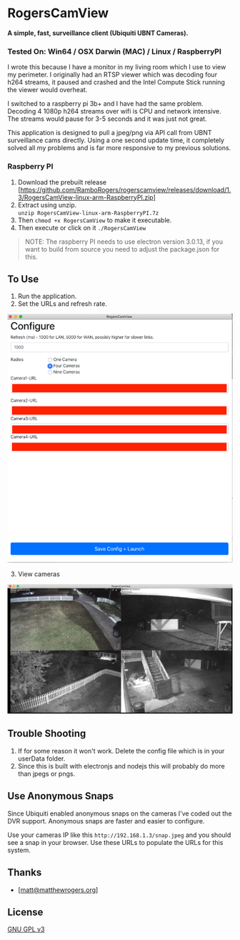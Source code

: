 # RogersCamView

**A simple, fast, surveillance client (Ubiquiti UBNT Cameras).**

### Tested On: Win64 / OSX Darwin (MAC) / Linux / RaspberryPI

I wrote this because I have a monitor in my living room which I use to view my perimeter. I originally had an RTSP viewer which was decoding four h264 streams, it paused and crashed and the Intel Compute Stick running the viewer would overheat.

I switched to a raspberry pi 3b+ and I have had the same problem.  Decoding 4 1080p h264 streams over wifi is CPU and network intensive.  The streams would pause for 3-5 seconds and it was just not great.

This application is designed to pull a jpeg/png via API call from UBNT surveillance cams directly. Using a one second update time, it completely solved all my problems and is far more responsive to my previous solutions.


### Raspberry PI 
1. Download the prebuilt release [https://github.com/RamboRogers/rogerscamview/releases/download/1.3/RogersCamView-linux-arm-RaspberryPI.zip]
2. Extract using unzip.  
  `unzip RogersCamView-linux-arm-RaspberryPI.7z`
3. Then `chmod +x RogersCamView` to make it executable.
4. Then execute or click on it `./RogersCamView`
>NOTE: The raspberry PI needs to use electron version 3.0.13, if you want to build from source you need to adjust the package.json for this.

## To Use

1. Run the application.
2. Set the URLs and refresh rate.

![config](https://github.com/RamboRogers/rogerscamview/blob/master/images/config.png)

3. View cameras

![cameras](https://github.com/RamboRogers/rogerscamview/blob/master/images/cams.png)

## Trouble Shooting

1. If for some reason it won't work. Delete the config file which is in your userData folder.
2. Since this is built with electronjs and nodejs this will probably do more than jpegs or pngs.

## Use Anonymous Snaps

Since Ubiquiti enabled anonymous snaps on the cameras I've coded out the DVR support. Anonymous snaps are faster and easier to configure.

Use your cameras IP like this `http://192.168.1.3/snap.jpeg` and you should see a snap in your browser.  Use these URLs to populate the URLs for this system.


## Thanks

- [matt@matthewrogers.org]

## License

[GNU GPL v3](LICENSE.md)
